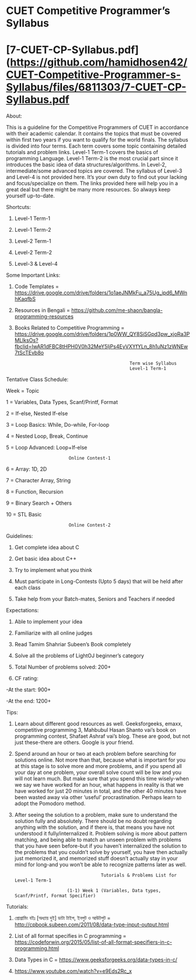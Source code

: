 # CUET Competitive Programmer’s Syllabus

# [7-CUET-CP-Syllabus.pdf](https://github.com/hamidhosen42/CUET-Competitive-Programmer-s-Syllabus/files/6811303/7-CUET-CP-Syllabus.pdf

About:

  This is a guideline for the Competitive Programmers of CUET in accordance with
their academic calendar. It contains the topics that must be covered within first two years
if you want to qualify for the world finals. The syllabus is divided into four terms. Each
term covers some topic containing detailed tutorials and problem links. Level-1 Term-1
covers the basics of programming Language. Level-1 Term-2 is the most crucial part since
it introduces the basic idea of data structures/algorithms. In Level-2, intermediate/some
advanced topics are covered. The syllabus of Level-3 and Level-4 is not provided here. It’s
your own duty to find out your lacking and focus/specialize on them. The links provided
here will help you in a great deal but there might be many more resources. So always
keep yourself up-to-date.

Shortcuts:
   1. Level-1 Term-1
      
   2. Level-1 Term-2
      
   3. Level-2 Term-1
      
   4. Level-2 Term-2
      
   5. Level-3 & Level-4

Some Important Links:

   1. Code Templates = https://drive.google.com/drive/folders/1o1aeJNMkFu_a75Ug_ipd6_MWnhKaqfbS
   
   2. Resources in Bengali = https://github.com/me-shaon/bangla-programming-resources

   3. Books Related to Competitive Programming = https://drive.google.com/drive/folders/1p0WW_QY8SiSGpd3pw_xjoRa3PMLlksOs?fbclid=IwAR1dFBC8tHPH0V0h32MeY5IjPs4EyVXYfYLn_8h1uNz1zWNEw7tScTEvb8o

                                                      Term wise Syllabus
                                                      Level-1 Term-1
                                                      
Tentative Class Schedule:

   Week = Topic

   1 = Variables, Data Types, Scanf/Printf, Format 

   2 = If-else, Nested If-else

   3 = Loop Basics: While, Do-while, For-loop

   4 = Nested Loop, Break, Continue

   5 = Loop Advanced: Loop+If-else

                            Online Contest-1
                            
   6 = Array: 1D, 2D

   7 = Character Array, String

   8 = Function, Recursion

   9 = Binary Search + Others

   10 = STL Basic

                            Online Contest-2

Guidelines:

   1. Get complete idea about C
   
   2. Get basic idea about C++
   
   3. Try to implement what you think
   
   4. Must participate in Long-Contests (Upto 5 days) that will be held after each class
   
   5. Take help from your Batch-mates, Seniors and Teachers if needed


Expectations:

   1. Able to implement your idea
   
   2. Familiarize with all online judges
   
   3. Read Tamim Shahriar Subeen’s Book completely
   
   4. Solve all the problems of LightOJ beginner’s category
   
   5. Total Number of problems solved: 200+
   
   6. CF rating:
   
   -At the start: 900+
   
   -At the end: 1200+
   
Tips:

   1. Learn about different good resources as well. Geeksforgeeks, emaxx, competitive
programming 3, Mahbubul Hasan Shanto vai’s book on programming contest,
Shafaet Ashraf vai’s blog. These are good, but not just these-there are others.
Google is your friend.

  2. Spend around an hour or two at each problem before searching for solutions
online. Not more than that, because what is important for you at this stage is to
solve more and more problems, and if you spend all your day at one problem, your
overall solve count will be low and you will not learn much. But make sure that you
spend this time wisely-when we say we have worked for an hour, what happens in
reality is that we have worked for just 20 minutes in total, and the other 40 minutes
have been wasted away via other ‘useful’ procrastination. Perhaps learn to adopt
the Pomodoro method.

   3. After seeing the solution to a problem, make sure to understand the solution fully
and absolutely. There should be no doubt regarding anything with the solution,
and if there is, that means you have not understood it fully/internalized it. Problem
solving is more about pattern matching, and being able to match an unseen
problem with problems that you have seen before-but if you haven’t internalized
the solution to the problems that you couldn’t solve by yourself, you have then
actually just memorized it, and memorized stuff doesn’t actually stay in your mind
for long-and you won’t be able to recognize patterns later as well.

                                           Tutorials & Problems List for Level-1 Term-1

                              (1-1) Week 1 (Variables, Data types, Scanf/Printf, Format Specifier)
                           
Tutorials:

   1. প্রোগ্রামিং বইঃ [অধ্যায় দুই] ডাটা টাইপ, ইনপুট ও আউটপুট = http://cpbook.subeen.com/2011/08/data-type-input-output.html

   2. List of all format specifies in C programming = https://codeforwin.org/2015/05/list-of-all-format-specifiers-in-c-programming.html
   
   3. Data Types in C = https://www.geeksforgeeks.org/data-types-in-c/
   
   4. https://www.youtube.com/watch?v=e9Eds2Rc_x
            
